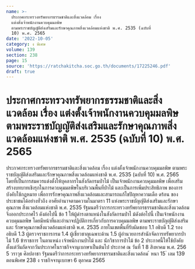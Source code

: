 ```yaml
---
name: >-
  ประกาศกระทรวงทรัพยากรธรรมชาติและสิ่งแวดล้อม เรื่อง
  แต่งตั้งเจ้าพนักงานควบคุมมลพิษ
  ตามพระราชบัญญัติส่งเสริมและรักษาคุณภาพสิ่งแวดล้อมแห่งชาติ พ.ศ. 2535 (ฉบับที่
  10) พ.ศ. 2565
date: '2022-10-05'
category: ง พิเศษ
volume: 139
section: 238
page: 15
source: 'https://ratchakitcha.soc.go.th/documents/17225246.pdf'
draft: true
---
```


# ประกาศกระทรวงทรัพยากรธรรมชาติและสิ่งแวดล้อม เรื่อง แต่งตั้งเจ้าพนักงานควบคุมมลพิษ ตามพระราชบัญญัติส่งเสริมและรักษาคุณภาพสิ่งแวดล้อมแห่งชาติ พ.ศ. 2535 (ฉบับที่ 10) พ.ศ. 2565

ประกาศกระทรวงทรัพยากรธรรมชาติและสิ่งแวดล้อม เรื่อง แต่งตั้งเจ้าพนักงานควบคุมมลพิษ ตามพระราชบัญญัติส่งเสริมและรักษาคุณภาพสิ่งแวดล้อมแห่งชาติ พ.ศ. 2535 (ฉบับที่ 10) พ.ศ. 2565 โดยที่เป็นการสมควรแต่งตั้งให้บุคลากรในสังกัดกรมป่าไม้ เป็นเจ้าพนักงานควบคุมมลพิษ เพื่อเสริมสร้างบทบาทเชิงรุกในการควบคุมมลพิษในบริเวณพื้นที่ป่าไม้ และเป็นการเพิ่มประสิทธิภาพ ของการบังคับใช้กฎหมาย เพื่อการรักษาคุณภาพสิ่งแวดล้อมและสามารถแก้ไขปัญหาความเดือ ดร้อน ของประชาชนได้อย่างทั่วถึง อาศัยอำนาจตามความในมาตรา 11 แห่งพระราชบัญญัติส่งเสริมและรักษาคุณภาพ สิ่งแวดล้อมแห่งชาติ พ.ศ. 2535 รัฐมนตรีว่าการกระทรวงทรัพยากรธรรมชาติและสิ่งแวดล้อม จึงออกประกาศไว้ ดังต่อไปนี้ ข้อ 1 ให้ผู้ดำรงตาแหน่งในสังกัดกรมป่าไ ม้ดังต่อไปนี้ เป็นเจ้าพนักงานควบคุมมลพิษ โดยมีหน้าที่และอำนาจปฏิบัติการเกี่ยวกับการควบคุมมลพิษ ตามพระราชบัญญัติส่งเสริมและ รักษาคุณภาพสิ่งแวดล้อมแห่งชาติ พ.ศ. 2535 ภายในเขตพื้นที่รับผิดชอบ 1.1 อธิบดี 1.2 รองอธิบดี 1.3 ผู้ตรวจราชการกรม 1.4 ผู้เชี่ยวชาญเฉพาะด้าน 1.5 ผู้อำนวยการสำนักจัดการทรัพยากรป่าไม้ 1.6 ข้าราชการ ในตาแหน่ง เจ้าพนักงานป่าไม้ และ นักวิชาการป่าไม้ ข้อ 2 ประกาศนี้ให้ใช้บังคับตั้งแต่วันถัดจากวันประกาศในราชกิจจานุเบกษาเป็นต้นไป ประกาศ ณ วันที่ 1 8 สิงหาคม พ.ศ. 256 5 วราวุธ ศิลปอาชา รัฐมนตรีว่าการกระทรวงทรัพยากรธรรมชาติและสิ่งแวดล้อม ้ หนา 15 ่ เลม 139 ตอนพิเศษ 238 ง ราชกิจจานุเบกษา 6 ตุลาคม 2565
